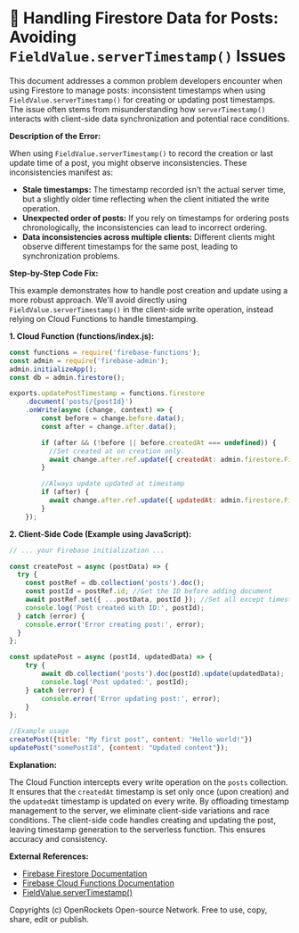 # 🐞 Handling Firestore Data for Posts: Avoiding `FieldValue.serverTimestamp()` Issues


This document addresses a common problem developers encounter when using Firestore to manage posts: inconsistent timestamps when using `FieldValue.serverTimestamp()` for creating or updating post timestamps.  The issue often stems from misunderstanding how `serverTimestamp()` interacts with client-side data synchronization and potential race conditions.

**Description of the Error:**

When using `FieldValue.serverTimestamp()` to record the creation or last update time of a post, you might observe inconsistencies.  These inconsistencies manifest as:

* **Stale timestamps:** The timestamp recorded isn't the actual server time, but a slightly older time reflecting when the client initiated the write operation.
* **Unexpected order of posts:**  If you rely on timestamps for ordering posts chronologically, the inconsistencies can lead to incorrect ordering.
* **Data inconsistencies across multiple clients:** Different clients might observe different timestamps for the same post, leading to synchronization problems.


**Step-by-Step Code Fix:**

This example demonstrates how to handle post creation and update using a more robust approach.  We'll avoid directly using `FieldValue.serverTimestamp()` in the client-side write operation, instead relying on Cloud Functions to handle timestamping.

**1. Cloud Function (functions/index.js):**

```javascript
const functions = require('firebase-functions');
const admin = require('firebase-admin');
admin.initializeApp();
const db = admin.firestore();

exports.updatePostTimestamp = functions.firestore
    .document('posts/{postId}')
    .onWrite(async (change, context) => {
        const before = change.before.data();
        const after = change.after.data();

        if (after && (!before || before.createdAt === undefined)) {
          //Set created at on creation only.
          await change.after.ref.update({ createdAt: admin.firestore.FieldValue.serverTimestamp() });
        }

        //Always update updated at timestamp
        if (after) {
          await change.after.ref.update({ updatedAt: admin.firestore.FieldValue.serverTimestamp() });
        }
    });
```

**2. Client-Side Code (Example using JavaScript):**

```javascript
// ... your Firebase initialization ...

const createPost = async (postData) => {
  try {
    const postRef = db.collection('posts').doc();
    const postId = postRef.id; //Get the ID before adding document
    await postRef.set({ ...postData, postId }); //Set all except timestamps
    console.log('Post created with ID:', postId);
  } catch (error) {
    console.error('Error creating post:', error);
  }
};

const updatePost = async (postId, updatedData) => {
    try {
        await db.collection('posts').doc(postId).update(updatedData);
        console.log('Post updated:', postId);
    } catch (error) {
        console.error('Error updating post:', error);
    }
};

//Example usage
createPost({title: "My first post", content: "Hello world!"})
updatePost("somePostId", {content: "Updated content"});

```

**Explanation:**

The Cloud Function intercepts every write operation on the `posts` collection.  It ensures that the `createdAt` timestamp is set only once (upon creation) and the `updatedAt` timestamp is updated on every write. By offloading timestamp management to the server, we eliminate client-side variations and race conditions.  The client-side code handles creating and updating the post, leaving timestamp generation to the serverless function.  This ensures accuracy and consistency.

**External References:**

* [Firebase Firestore Documentation](https://firebase.google.com/docs/firestore)
* [Firebase Cloud Functions Documentation](https://firebase.google.com/docs/functions)
* [FieldValue.serverTimestamp()](https://firebase.google.com/docs/firestore/reference/rest/v1/projects.databases.documents#FieldMask)


Copyrights (c) OpenRockets Open-source Network. Free to use, copy, share, edit or publish.

